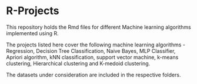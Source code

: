 # R-Projects
This repository holds the Rmd files for different Machine learning algorithms implemented using R.

The projects listed here cover the following machine learning algorithms - Regression, Decision Tree Classification, Naive Bayes, MLP Classifier, Apriori algorithm, kNN classification, support vector machine, k-means clustering, Hierarchical clustering and K-medoid clustering.

The datasets under consideration are included in the respective folders.
